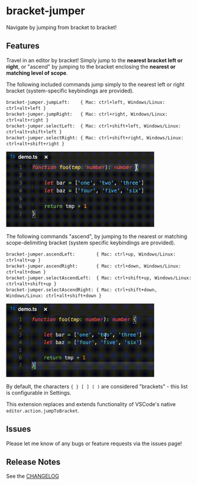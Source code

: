 # bracket-jumper
Navigate by jumping from bracket to bracket!

## Features
Travel in an editor by bracket! Simply jump to the **nearest bracket left or right**, or "ascend" by jumping to the bracket enclosing the **nearest or matching level of scope**.

The following included commands jump simply to the nearest left or right bracket (system-specific keybindings are provided).
```
bracket-jumper.jumpLeft:    { Mac: ctrl+left, Windows/Linux: ctrl+alt+left }
bracket-jumper.jumpRight:   { Mac: ctrl+right, Windows/Linux: ctrl+alt+right }
bracket-jumper.selectLeft:  { Mac: ctrl+shift+left, Windows/Linux: ctrl+alt+shift+left }
bracket-jumper.selectRight: { Mac: ctrl+shift+right, Windows/Linux: ctrl+alt+shift+right }
```
<img src="./simple_jump_demo.gif" width="400">

The following commands "ascend", by jumping to the nearest or matching scope-delimiting bracket (system specific keybindings are provided).
```
bracket-jumper.ascendLeft:        { Mac: ctrl+up, Windows/Linux: ctrl+alt+up }
bracket-jumper.ascendRight:       { Mac: ctrl+down, Windows/Linux: ctrl+alt+down }
bracket-jumper.selectAscendLeft:  { Mac: ctrl+shift+up, Windows/Linux: ctrl+alt+shift+up }
bracket-jumper.selectAscendRight: { Mac: ctrl+shift+down, Windows/Linux: ctrl+alt+shift+down }
```
<img src="./ascend_demo.gif" width="400">

By default, the characters `{ } [ ] ( )` are considered "brackets" - this list is configurable in Settings.

This extension replaces and extends functionality of VSCode's native `editor.action.jumpToBracket`.

## Issues

Please let me know of any bugs or feature requests via the issues page!

## Release Notes
See the [CHANGELOG](./CHANGELOG.md)

